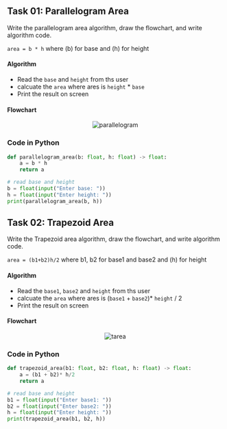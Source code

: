 
## Task 01: Parallelogram Area
Write the parallelogram area algorithm, draw the flowchart, and write algorithm code.

`area = b * h` where (b) for base and (h) for height

#### Algorithm
- Read the `base` and `height` from ths user
- calcuate the `area` where ares is `height` * `base`
- Print the result on screen

#### Flowchart

<dev align="center">

![parallelogram](https://user-images.githubusercontent.com/60070427/232834521-ec47488b-1dcc-490f-922e-c32031307b58.png)

</dev>

### Code in Python

```python
def parallelogram_area(b: float, h: float) -> float:
    a = b * h
    return a

# read base and height
b = float(input("Enter base: "))
h = float(input("Enter height: "))
print(parallelogram_area(b, h))
```

## Task 02: Trapezoid  Area
Write the Trapezoid area algorithm, draw the flowchart, and write algorithm code.

`area = (b1+b2)h/2` where b1, b2 for base1 and base2 and (h) for height

#### Algorithm
- Read the `base1`, `base2` and `height` from ths user
- calcuate the `area` where ares is (`base1` + `base2`)* `height` / 2
- Print the result on screen

#### Flowchart

<dev align="center">

![tarea](https://user-images.githubusercontent.com/60070427/232847157-744c6434-9c5a-487a-b77a-2b1a9086b497.png)

</dev>

### Code in Python

```python
def trapezoid_area(b1: float, b2: float, h: float) -> float:
    a = (b1 + b2)* h/2
    return a

# read base and height
b1 = float(input("Enter base1: "))
b2 = float(input("Enter base2: "))
h = float(input("Enter height: "))
print(trapezoid_area(b1, b2, h))
```